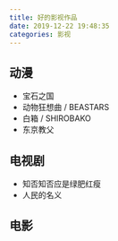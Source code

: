 ```yaml
---
title: 好的影视作品
date: 2019-12-22 19:48:35
categories: 影视
---
```


## 动漫
* 宝石之国
* 动物狂想曲 / BEASTARS
* 白箱 / SHIROBAKO
* 东京教父

## 电视剧
* 知否知否应是绿肥红瘦
* 人民的名义

## 电影